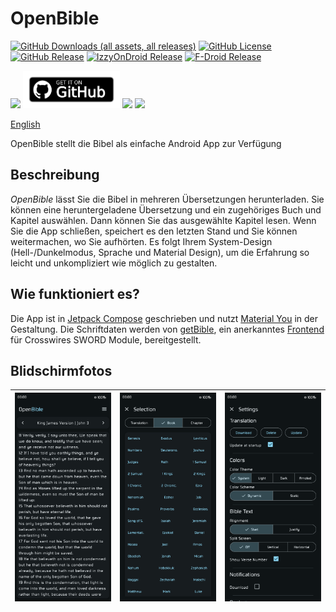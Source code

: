 # OpenBible
[![GitHub Downloads (all assets, all releases)](https://img.shields.io/github/downloads/SchweGELBin/OpenBible2/total)](https://github.com/SchweGELBin/OpenBible2/releases)
[![GitHub License](https://img.shields.io/github/license/SchweGELBin/OpenBible2)](./LICENSE)
[![GitHub Release](https://img.shields.io/github/v/release/SchweGELBin/OpenBible2)](https://github.com/SchweGELBin/OpenBible2/releases/latest)
[![IzzyOnDroid Release](https://img.shields.io/endpoint?url=https://apt.izzysoft.de/fdroid/api/v1/shield/com.schwegelbin.openbible)](https://apt.izzysoft.de/packages/com.schwegelbin.openbible)
[![F-Droid Release](https://img.shields.io/f-droid/v/com.schwegelbin.openbible)](https://f-droid.org/packages/com.schwegelbin.openbible)

[<img src="https://play.google.com/intl/en_us/badges/images/generic/en_badge_web_generic.png" height="60">](https://play.google.com/store/apps/details?id=com.schwegelbin.openbible)
[<img src="https://raw.githubusercontent.com/SchweGELBin/Get-It-On/refs/heads/main/get-it-on.png" height="60">](https://github.com/SchweGELBin/OpenBible2/releases/latest)
[<img src="https://gitlab.com/IzzyOnDroid/repo/-/raw/master/assets/IzzyOnDroid.png" height="60">](https://apt.izzysoft.de/packages/com.schwegelbin.openbible)
[<img src="https://f-droid.org/badge/get-it-on.png" height="60">](https://f-droid.org/packages/com.schwegelbin.openbible)

[English](./README.md)

<!-- ../metadata/de/short_description.txt -->
OpenBible stellt die Bibel als einfache Android App zur Verfügung

## Beschreibung
<!-- ../metadata/de/full_description.txt -->
<p><i>OpenBible</i> lässt Sie die Bibel in mehreren Übersetzungen herunterladen. Sie können eine heruntergeladene Übersetzung und ein zugehöriges Buch und Kapitel auswählen. Dann können Sie das ausgewählte Kapitel lesen. Wenn Sie die App schließen, speichert es den letzten Stand und Sie können weitermachen, wo Sie aufhörten. Es folgt Ihrem System-Design (Hell-/Dunkelmodus, Sprache und Material Design), um die Erfahrung so leicht und unkompliziert wie möglich zu gestalten.</p>

## Wie funktioniert es?
Die App ist in [Jetpack Compose](https://developer.android.com/compose) geschrieben und nutzt [Material You](https://m3.material.io) in der Gestaltung.
Die Schriftdaten werden von [getBible](https://getbible.net/docs), ein anerkanntes [Frontend](https://wiki.crosswire.org/Frontends:getBible) für Crosswires SWORD Module, bereitgestellt.

## Blidschirmfotos
| ![](../metadata/en-US/images/phoneScreenshots/1.png) | ![](../metadata/en-US/images/phoneScreenshots/2.png) | ![](../metadata/en-US/images/phoneScreenshots/3.png) |
|-----------------------------------------------------|-----------------------------------------------------|-----------------------------------------------------|
